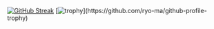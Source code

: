 [![GitHub Streak](https://streak-stats.demolab.com?user=joelbrostrom&theme=dark&hide_border=true&exclude_days=Sun%2CSat)](https://git.io/streak-stats)
[![trophy](https://github-profile-trophy.vercel.app/?username=joelbrostrom&rank=-C,-B,-?)](https://github.com/ryo-ma/github-profile-trophy)


<!--
**joelbrostrom/joelbrostrom** is a ✨ _special_ ✨ repository because its `README.md` (this file) appears on your GitHub profile.

Here are some ideas to get you started:

- 🔭 I’m currently working on ...
- 🌱 I’m currently learning ...
- 👯 I’m looking to collaborate on ...
- 🤔 I’m looking for help with ...
- 💬 Ask me about ...
- 📫 How to reach me: ...
- 😄 Pronouns: ...
- ⚡ Fun fact: ...
-->
